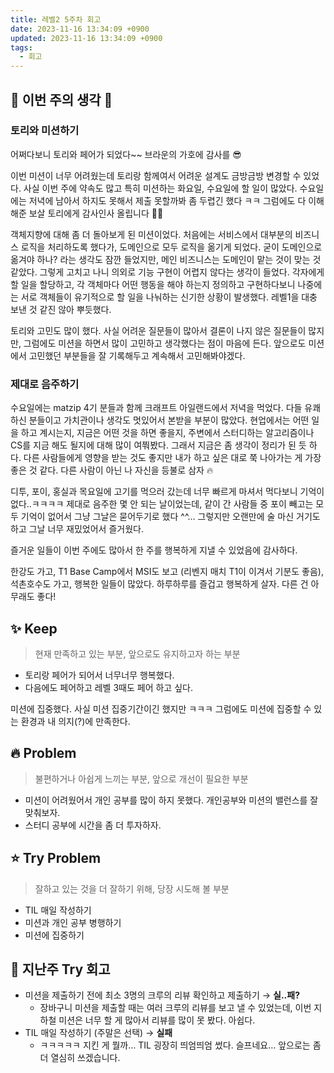 ```yaml
---
title: 레벨2 5주차 회고
date: 2023-11-16 13:34:09 +0900
updated: 2023-11-16 13:34:09 +0900
tags:
  - 회고
---
```


## 🌈 이번 주의 생각 💭

### 토리와 미션하기

어쩌다보니 토리와 페어가 되었다~~ 브라운의 가호에 감사를 😎

이번 미션이 너무 어려웠는데 토리랑 함께여서 어려운 설계도 금방금방 변경할 수 있었다. 사실 이번 주에 약속도 많고 특히 미션하는 화요일, 수요일에 할 일이 많았다. 수요일에는 저녁에 남아서 하지도 못해서 제출 못할까봐 좀 두렵긴 했다 ㅋㅋ 그럼에도 다 이해해준 보살 토리에게 감사인사 올립니다 🙇‍♀️

객체지향에 대해 좀 더 돌아보게 된 미션이었다. 처음에는 서비스에서 대부분의 비즈니스 로직을 처리하도록 했다가, 도메인으로 모두 로직을 옮기게 되었다. 굳이 도메인으로 옮겨야 하나? 라는 생각도 잠깐 들었지만, 메인 비즈니스는 도메인이 맡는 것이 맞는 것 같았다. 그렇게 고치고 나니 의외로 기능 구현이 어렵지 않다는 생각이 들었다. 각자에게 할 일을 할당하고, 각 객체마다 어떤 행동을 해야 하는지 정의하고 구현하다보니 나중에는 서로 객체들이 유기적으로 할 일을 나눠하는 신기한 상황이 발생했다. 레벨1을 대충 보낸 것 같진 않아 뿌듯했다.

토리와 고민도 많이 했다. 사실 어려운 질문들이 많아서 결론이 나지 않은 질문들이 많지만, 그럼에도 미션을 하면서 많이 고민하고 생각했다는 점이 마음에 든다. 앞으로도 미션에서 고민했던 부분들을 잘 기록해두고 계속해서 고민해봐야겠다.

### 제대로 음주하기

수요일에는 matzip 4기 분들과 함께 크래프트 아일랜드에서 저녁을 먹었다. 다들 유쾌하신 분들이고 가치관이나 생각도 멋있어서 본받을 부분이 많았다. 현업에서는 어떤 일을 하고 계시는지, 지금은 어떤 것을 하면 좋을지, 주변에서 스터디하는 알고리즘이나 CS를 지금 해도 될지에 대해 많이 여쭤봤다. 그래서 지금은 좀 생각이 정리가 된 듯 하다. 다른 사람들에게 영향을 받는 것도 좋지만 내가 하고 싶은 대로 쭉 나아가는 게 가장 좋은 것 같다. 다른 사람이 아닌 나 자신을 등불로 삼자 🔥

디투, 포이, 홍실과 목요일에 고기를 먹으러 갔는데 너무 빠르게 마셔서 먹다보니 기억이 없다..ㅋㅋㅋㅋ 제대로 음주한 몇 안 되는 날이었는데, 같이 간 사람들 중 포이 빼고는 모두 기억이 없어서 그냥 그날은 묻어두기로 했다 ^^… 그렇지만 오랜만에 술 마신 거기도 하고 그날 너무 재밌었어서 즐거웠다.

즐거운 일들이 이번 주에도 많아서 한 주를 행복하게 지낼 수 있었음에 감사하다.

한강도 가고, T1 Base Camp에서 MSI도 보고 (리벤지 매치 T1이 이겨서 기분도 좋음), 석촌호수도 가고, 행복한 일들이 많았다. 하루하루를 즐겁고 행복하게 살자. 다른 건 아무래도 좋다!

## ✨ Keep

> 현재 만족하고 있는 부분, 앞으로도 유지하고자 하는 부분

- 토리랑 페어가 되어서 너무너무 행복했다.
- 다음에도 페어하고 레벨 3때도 페어 하고 싶다.

미션에 집중했다. 사실 미션 집중기간이긴 했지만 ㅋㅋㅋ 그럼에도 미션에 집중할 수 있는 환경과 내 의지(?)에 만족한다.

## 🔥 Problem

> 불편하거나 아쉽게 느끼는 부분, 앞으로 개선이 필요한 부분

- 미션이 어려웠어서 개인 공부를 많이 하지 못했다. 개인공부와 미션의 밸런스를 잘 맞춰보자.
- 스터디 공부에 시간을 좀 더 투자하자.

## ⭐️ Try Problem

> 잘하고 있는 것을 더 잘하기 위해, 당장 시도해 볼 부분

- TIL 매일 작성하기
- 미션과 개인 공부 병행하기
- 미션에 집중하기

## 🧨 지난주 Try 회고

- 미션을 제출하기 전에 최소 3명의 크루의 리뷰 확인하고 제출하기 → **실..패?**
    - 장바구니 미션을 제출할 때는 여러 크루의 리뷰를 보고 낼 수 있었는데, 이번 지하철 미션은 너무 할 게 많아서 리뷰를 많이 못 봤다. 아쉽다.
- TIL 매일 작성하기 (주말은 선택) → **실패**
    - ㅋㅋㅋㅋㅋ 지킨 게 뭘까… TIL 굉장히 띄엄띄엄 썼다. 슬프네요… 앞으로는 좀 더 열심히 쓰겠습니다.